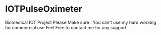 # IOTPulseOximeter
Biomedical IOT Project
Please Make sure : You can't use my hard working for commercial use
Feel Free to contact me for any support
